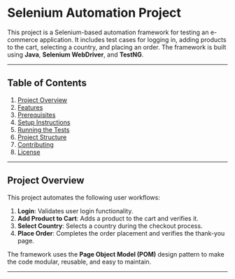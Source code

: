# Selenium Automation Project

This project is a Selenium-based automation framework for testing an e-commerce application. It includes test cases for logging in, adding products to the cart, selecting a country, and placing an order. The framework is built using **Java**, **Selenium WebDriver**, and **TestNG**.

---

## Table of Contents
1. [Project Overview](#project-overview)
2. [Features](#features)
3. [Prerequisites](#prerequisites)
4. [Setup Instructions](#setup-instructions)
5. [Running the Tests](#running-the-tests)
6. [Project Structure](#project-structure)
7. [Contributing](#contributing)
8. [License](#license)

---

## Project Overview

This project automates the following user workflows:
1. **Login**: Validates user login functionality.
2. **Add Product to Cart**: Adds a product to the cart and verifies it.
3. **Select Country**: Selects a country during the checkout process.
4. **Place Order**: Completes the order placement and verifies the thank-you page.

The framework uses the **Page Object Model (POM)** design pattern to make the code modular, reusable, and easy to maintain.

---
